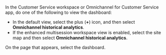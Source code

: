 In the Customer Service workspace or Omnichannel for Customer Service app, do one of the following to view the dashboard:

- In the default view, select the plus (**+**) icon, and then select **Omnichannel historical analytics**.
- If the enhanced multisession workspace view is enabled, select the site map and then select **Omnichannel historical analytics**.

On the page that appears, select the dashboard.